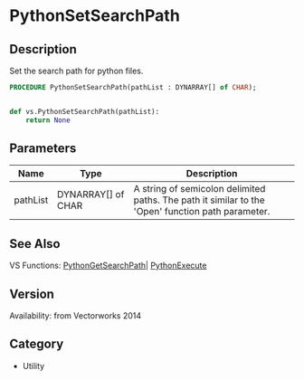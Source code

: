 # PythonSetSearchPath

## Description
Set the search path for python files.

```pascal
PROCEDURE PythonSetSearchPath(pathList : DYNARRAY[] of CHAR);
```

```python

def vs.PythonSetSearchPath(pathList):
    return None
```

## Parameters
|Name|Type|Description|
|---|---|---|
|pathList|DYNARRAY[] of CHAR|A string of semicolon delimited paths. The path it similar to the 'Open' function path parameter.|

## See Also
VS Functions:
[PythonGetSearchPath](PythonGetSearchPath.md)| [PythonExecute](PythonExecute.md)

## Version
Availability: from Vectorworks 2014
## Category
* Utility


